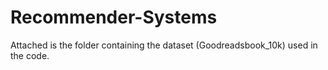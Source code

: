# Recommender-Systems

Attached is the folder containing the dataset (Goodreadsbook_10k) used in the code.
